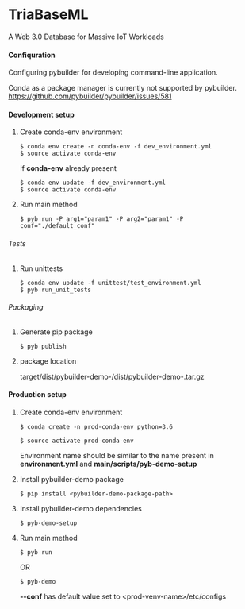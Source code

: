# TriaBaseML
 A Web 3.0 Database for Massive IoT Workloads
 
 
#### Confiquration
Configuring pybuilder for developing command-line application.

Conda as a package manager is currently not supported by pybuilder.
https://github.com/pybuilder/pybuilder/issues/581


#### Development setup
1. Create conda-env environment
    ```
    $ conda env create -n conda-env -f dev_environment.yml
    $ source activate conda-env
    ```

   If **conda-env** already present
    ```
    $ conda env update -f dev_environment.yml
    $ source activate conda-env
    ```
2. Run main method

    ```
    $ pyb run -P arg1="param1" -P arg2="param1" -P conf="./default_conf"
    ```

###### Tests
1. Run unittests

    ```
    $ conda env update -f unittest/test_environment.yml
    $ pyb run_unit_tests
    ```

###### Packaging
1. Generate pip package

    ```
    $ pyb publish
    ```

2. package location

    target/dist/pybuilder-demo-<version>/dist/pybuilder-demo-<version>.tar.gz


#### Production setup
1. Create conda-env environment
    ```
    $ conda create -n prod-conda-env python=3.6

    $ source activate prod-conda-env
    ```
    Environment name should be similar to the name present in **environment.yml** and **main/scripts/pyb-demo-setup**

2. Install pybuilder-demo package
    ```
    $ pip install <pybuilder-demo-package-path>
    ```

3. Install pybuilder-demo dependencies
    ```
    $ pyb-demo-setup
    ```

4. Run main method
    ```
    $ pyb run
    ```
    OR
    ```
    $ pyb-demo
    ```

    **--conf** has default value set to \<prod-venv-name\>/etc/configs
